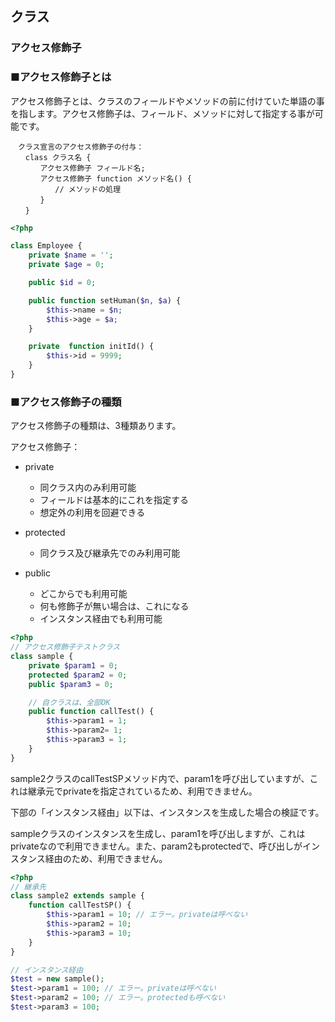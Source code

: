 ## クラス
### アクセス修飾子

### ■アクセス修飾子とは

アクセス修飾子とは、クラスのフィールドやメソッドの前に付けていた単語の事を指します。アクセス修飾子は、フィールド、メソッドに対して指定する事が可能です。

```
　クラス宣言のアクセス修飾子の付与：
　　class クラス名 {
　　　　アクセス修飾子 フィールド名;
　　　　アクセス修飾子 function メソッド名() {
　　　　　　// メソッドの処理
　　　　}
　　}
```

```php
<?php

class Employee {
    private $name = '';
    private $age = 0;

    public $id = 0;

    public function setHuman($n, $a) {
        $this->name = $n;
        $this->age = $a;
    }

    private  function initId() {
        $this->id = 9999;
    }
}

```

### ■アクセス修飾子の種類

アクセス修飾子の種類は、3種類あります。

アクセス修飾子：

* private

  * 同クラス内のみ利用可能
  * フィールドは基本的にこれを指定する
  * 想定外の利用を回避できる


* protected

  * 同クラス及び継承先でのみ利用可能


* public

  * どこからでも利用可能
  * 何も修飾子が無い場合は、これになる
  * インスタンス経由でも利用可能


```php
<?php
// アクセス修飾子テストクラス
class sample {
    private $param1 = 0;
    protected $param2 = 0;
    public $param3 = 0;

    // 自クラスは、全部OK
    public function callTest() {
        $this->param1 = 1;
        $this->param2= 1;
        $this->param3 = 1;
    }
}

```

sample2クラスのcallTestSPメソッド内で、param1を呼び出していますが、これは継承元でprivateを指定されているため、利用できません。

下部の「インスタンス経由」以下は、インスタンスを生成した場合の検証です。

sampleクラスのインスタンスを生成し、param1を呼び出しますが、これはprivateなので利用できません。また、param2もprotectedで、呼び出しがインスタンス経由のため、利用できません。

```php
<?php
// 継承先
class sample2 extends sample {
    function callTestSP() {
        $this->param1 = 10; // エラー。privateは呼べない
        $this->param2 = 10;
        $this->param3 = 10;
    }
}

// インスタンス経由
$test = new sample();
$test->param1 = 100; // エラー。privateは呼べない
$test->param2 = 100; // エラー。protectedも呼べない
$test->param3 = 100;
```
